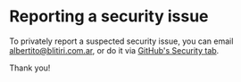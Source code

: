 # Reporting a security issue

To privately report a suspected security issue, you can email
albertito@blitiri.com.ar, or do it via [GitHub's Security tab].

Thank you!


[GitHub's Security tab]: https://github.com/albertito/chasquid/security
